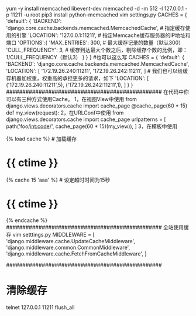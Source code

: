 yum -y install memcached libevent-dev
memcached -d -m 512 -l 127.0.0.1 -p 11211 -u root
pip3 install python-memcached
vim settings.py
CACHES = {
 'default': {
  'BACKEND': 'django.core.cache.backends.memcached.MemcachedCache', # 指定缓存使用的引擎
  'LOCATION': '127.0.0.1:11211',         # 指定Memcache缓存服务器的IP地址和端口
  'OPTIONS':{
   'MAX_ENTRIES': 300,            # 最大缓存记录的数量（默认300）
   'CULL_FREQUENCY': 3,           # 缓存到达最大个数之后，剔除缓存个数的比例，即：1/CULL_FREQUENCY（默认3）
  }
 }
}
#也可以这么写
CACHES = {
    'default': {
        'BACKEND': 'django.core.cache.backends.memcached.MemcachedCache',
        'LOCATION': [
            '172.19.26.240:11211',
            '172.19.26.242:11211',
        ]
        # 我们也可以给缓存机器加权重，权重高的承担更多的请求，如下
        'LOCATION': [
            ('172.19.26.240:11211',5),
            ('172.19.26.242:11211',1),
        ]
    }
 }
################################################
在代码中你可以有三种方式使用Cache。
1，在视图View中使用
from django.views.decorators.cache import cache_page
@cache_page(60 * 15)
def my_view(request):
2，在URLConf中使用
from django.views.decorators.cache import cache_page
urlpatterns = [
    path('foo/<int:code>/', cache_page(60 * 15)(my_view)),
]
3，在模板中使用
<html>
{% load cache %}    # 加载缓存
<body>
<h1>{{ ctime }}</h1>
{% cache 15 'aaa' %}   # 设定超时时间为15秒
 <h1>{{ ctime }}</h1>
{% endcache %}
</body>
</html>
################################################
全站使用缓存
vim setttings.py
MIDDLEWARE = [
    'django.middleware.cache.UpdateCacheMiddleware',
    'django.middleware.common.CommonMiddleware',
    'django.middleware.cache.FetchFromCacheMiddleware',
]

################################################
# 清除缓存
telnet 127.0.0.1 11211
flush_all


